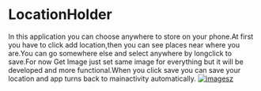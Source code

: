 # LocationHolder
In this application you can choose anywhere to store on your phone.At first you have to click add location,then you can see places near where you are.You can go somewhere else and select anywhere by longclick to save.For now Get Image just set same image for everything but it will be developed and more functional.When you click save you can save your location and app turns back to mainactivity automatically.
<a href="https://ibb.co/LgpCdt6"><img src="https://i.ibb.co/R6HCT0P/imagesz.jpg" alt="imagesz" border="0"></a>
